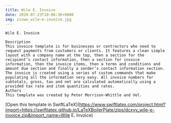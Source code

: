 ```yaml
---
title: Wile E. Invoice
date: 2020-07-23T10:08:36+0000
img: isvww_wile-e-invoice.jpg
---
```

```
Wile E. Invoice

Description
This invoice template is for businesses or contractors who need to request payments from customers or clients. It features a clean simple layout with a company name at the top, then a section for the recipient’s contact information, then a section for invoice information, then the invoice items, then a terms and conditions and amount due section and finally a sender’s contact information section. The invoice is created using a series of custom commands that make populating all the information very easy. All invoice numbers for subtotals, gross, tax and net are calculated automatically using a provided tax rate and item quantities and rates.
Authors
This template was created by Peter Morrison-Whittle and Vel.
```
[Open this template in SwiftLaTeX](https://www.swiftlatex.com/project.html?import=https://swiftlatex.github.io/LaTeXBoilerPlate/zips/dcxyv_wile-e-invoice.zip&import_name=Wile E. Invoice)
